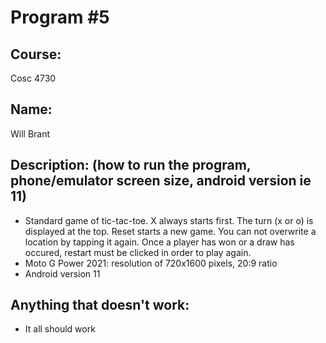 # Program #5

## Course: 
Cosc 4730

## Name: 
Will Brant

## Description: (how to run the program, phone/emulator screen size, android version ie 11)
- Standard game of tic-tac-toe. X always starts first. The turn (x or o) is displayed at the top. Reset starts a new game. You can not overwrite a location by tapping it again. Once a player has won or a draw has occured, restart must be clicked in order to play again.
- Moto G Power 2021: resolution of 720x1600 pixels, 20:9 ratio
- Android version 11
## Anything that doesn't work:
- It all should work


